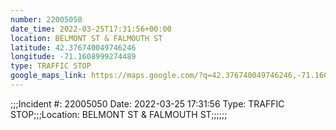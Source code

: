 ```yaml
---
number: 22005050
date_time: 2022-03-25T17:31:56+00:00
location: BELMONT ST & FALMOUTH ST
latitude: 42.376740049746246
longitude: -71.1608999274489
type: TRAFFIC STOP
google_maps_link: https://maps.google.com/?q=42.376740049746246,-71.1608999274489
---
```


;;;Incident #: 22005050  Date: 2022-03-25 17:31:56   Type: TRAFFIC STOP;;;Location: BELMONT ST & FALMOUTH ST;;;;;;

